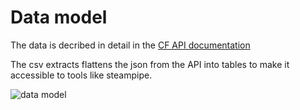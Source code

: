 # Data model

The data is decribed in detail in the [CF API documentation](http://v3-apidocs.cloudfoundry.org/version/3.122.0/index.html)

The csv extracts flattens the json from the API into tables to make it accessible to tools like steampipe.  

![data model](datamodel.png)

